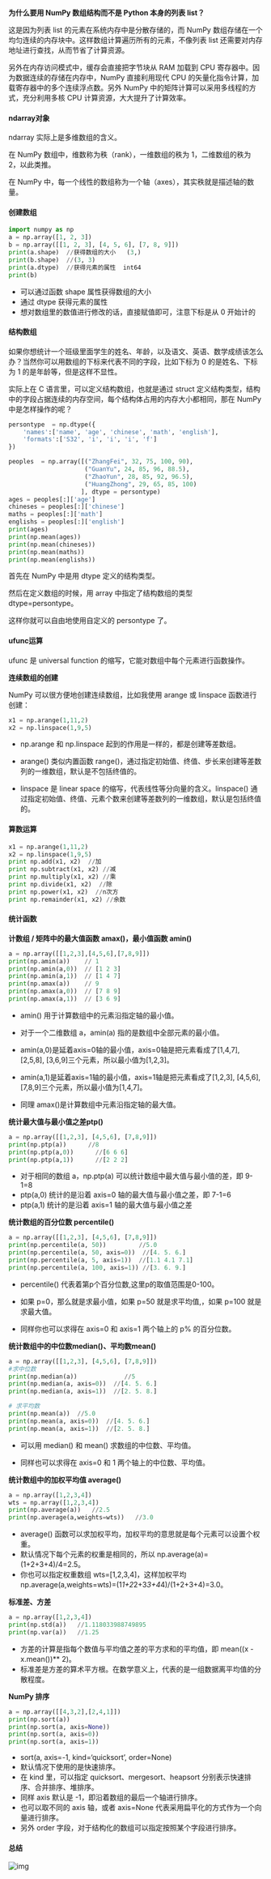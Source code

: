 **为什么要用 NumPy 数组结构而不是 Python 本身的列表 list？**

这是因为列表 list 的元素在系统内存中是分散存储的，而 NumPy 数组存储在一个均匀连续的内存块中。这样数组计算遍历所有的元素，不像列表 list 还需要对内存地址进行查找，从而节省了计算资源。

另外在内存访问模式中，缓存会直接把字节块从 RAM 加载到 CPU 寄存器中。因为数据连续的存储在内存中，NumPy 直接利用现代 CPU 的矢量化指令计算，加载寄存器中的多个连续浮点数。另外 NumPy 中的矩阵计算可以采用多线程的方式，充分利用多核 CPU 计算资源，大大提升了计算效率。



#### ndarray对象

ndarray 实际上是多维数组的含义。

在 NumPy 数组中，维数称为秩（rank），一维数组的秩为 1，二维数组的秩为 2，以此类推。

在 NumPy 中，每一个线性的数组称为一个轴（axes），其实秩就是描述轴的数量。



#### 创建数组

```python
import numpy as np
a = np.array([1, 2, 3])
b = np.array([[1, 2, 3], [4, 5, 6], [7, 8, 9]])
print(a.shape)  //获得数组的大小   (3,)
print(b.shape)  //(3, 3)
print(a.dtype)  //获得元素的属性  int64
print(b)
```

* 可以通过函数 shape 属性获得数组的大小
* 通过 dtype 获得元素的属性
* 想对数组里的数值进行修改的话，直接赋值即可，注意下标是从 0 开始计的



#### 结构数组

如果你想统计一个班级里面学生的姓名、年龄，以及语文、英语、数学成绩该怎么办？当然你可以用数组的下标来代表不同的字段，比如下标为 0 的是姓名、下标为 1 的是年龄等，但是这样不显性。

实际上在 C 语言里，可以定义结构数组，也就是通过 struct 定义结构类型，结构中的字段占据连续的内存空间，每个结构体占用的内存大小都相同，那在 NumPy 中是怎样操作的呢？

```python
persontype  = np.dtype({
    'names':['name', 'age', 'chinese', 'math', 'english'],
    'formats':['S32', 'i', 'i', 'i', 'f']
})

peoples  = np.array([("ZhangFei", 32, 75, 100, 90),
                     ("GuanYu", 24, 85, 96, 88.5),
                     ("ZhaoYun", 28, 85, 92, 96.5),
                     ("HuangZhong", 29, 65, 85, 100)
                    ], dtype = persontype)
ages = peoples[:]['age']
chineses = peoples[:]['chinese']
maths = peoples[:]['math']
englishs = peoples[:]['english']
print(ages)
print(np.mean(ages))
print(np.mean(chineses))
print(np.mean(maths))
print(np.mean(englishs))
```

首先在 NumPy 中是用 dtype 定义的结构类型。

然后在定义数组的时候，用 array 中指定了结构数组的类型 dtype=persontype。

这样你就可以自由地使用自定义的 persontype 了。



#### ufunc运算

ufunc 是 universal function 的缩写，它能对数组中每个元素进行函数操作。



**连续数组的创建**

NumPy 可以很方便地创建连续数组，比如我使用 arange 或 linspace 函数进行创建：

```python
x1 = np.arange(1,11,2)
x2 = np.linspace(1,9,5)
```

* np.arange 和 np.linspace 起到的作用是一样的，都是创建等差数组。

* arange() 类似内置函数 range()，通过指定初始值、终值、步长来创建等差数列的一维数组，默认是不包括终值的。
* linspace 是 linear space 的缩写，代表线性等分向量的含义。linspace() 通过指定初始值、终值、元素个数来创建等差数列的一维数组，默认是包括终值的。



#### 算数运算

```python
x1 = np.arange(1,11,2)
x2 = np.linspace(1,9,5)
print np.add(x1, x2)  //加
print np.subtract(x1, x2) //减
print np.multiply(x1, x2) //乘
print np.divide(x1, x2)  //除
print np.power(x1, x2)  //n次方
print np.remainder(x1, x2) //余数
```



#### 统计函数

**计数组 / 矩阵中的最大值函数 amax()，最小值函数 amin()**

```python
a = np.array([[1,2,3],[4,5,6],[7,8,9]])
print(np.amin(a))    // 1
print(np.amin(a,0))  // [1 2 3]
print(np.amin(a,1))  // [1 4 7]
print(np.amax(a))    // 9    
print(np.amax(a,0))  // [7 8 9]
print(np.amax(a,1))  // [3 6 9]
```

* amin() 用于计算数组中的元素沿指定轴的最小值。

* 对于一个二维数组 a，amin(a) 指的是数组中全部元素的最小值。

* amin(a,0)是延着axis=0轴的最小值，axis=0轴是把元素看成了[1,4,7], [2,5,8], [3,6,9]三个元素，所以最小值为[1,2,3]。

* amin(a,1)是延着axis=1轴的最小值，axis=1轴是把元素看成了[1,2,3], [4,5,6], [7,8,9]三个元素，所以最小值为[1,4,7]。

* 同理 amax()是计算数组中元素沿指定轴的最大值。

  

**统计最大值与最小值之差ptp()**

```python
a = np.array([[1,2,3], [4,5,6], [7,8,9]])
print(np.ptp(a))      //8
print(np.ptp(a,0))		//[6 6 6]
print(np.ptp(a,1))		//[2 2 2]
```

* 对于相同的数组 a，np.ptp(a) 可以统计数组中最大值与最小值的差，即 9-1=8
* ptp(a,0) 统计的是沿着 axis=0 轴的最大值与最小值之差，即 7-1=6
* ptp(a,1) 统计的是沿着 axis=1 轴的最大值与最小值之差



**统计数组的百分位数 percentile()**

```python
a = np.array([[1,2,3], [4,5,6], [7,8,9]])
print(np.percentile(a, 50))  		//5.0
print(np.percentile(a, 50, axis=0))  //[4. 5. 6.]
print(np.percentile(a, 5, axis=1))  //[1.1 4.1 7.1]
print(np.percentile(a, 100, axis=1)) //[3. 6. 9.]
```

* percentile() 代表着第p个百分位数,这里p的取值范围是0-100。

* 如果 p=0，那么就是求最小值，如果 p=50 就是求平均值,，如果 p=100 就是求最大值。

* 同样你也可以求得在 axis=0 和 axis=1 两个轴上的 p% 的百分位数。



**统计数组中的中位数median()、平均数mean()**

```python
a = np.array([[1,2,3], [4,5,6], [7,8,9]])
#求中位数
print(np.median(a)) 			//5
print(np.median(a, axis=0))  //[4. 5. 6.]
print(np.median(a, axis=1))  //[2. 5. 8.]

# 求平均数
print(np.mean(a))  //5.0
print(np.mean(a, axis=0))  //[4. 5. 6.]
print(np.mean(a, axis=1))  //[2. 5. 8.]
```

* 可以用 median() 和 mean() 求数组的中位数、平均值。

* 同样也可以求得在 axis=0 和 1 两个轴上的中位数、平均值。



**统计数组中的加权平均值 average()**

```python
a = np.array([1,2,3,4])
wts = np.array([1,2,3,4])
print(np.average(a))   //2.5
print(np.average(a,weights=wts))   //3.0
```

* average() 函数可以求加权平均，加权平均的意思就是每个元素可以设置个权重。
* 默认情况下每个元素的权重是相同的，所以 np.average(a)=(1+2+3+4)/4=2.5。
* 你也可以指定权重数组 wts=[1,2,3,4]，这样加权平均 np.average(a,weights=wts)=(1*1+2*2+3*3+4*4)/(1+2+3+4)=3.0。



**标准差、方差**

```python
a = np.array([1,2,3,4])
print(np.std(a))   //1.118033988749895
print(np.var(a))   //1.25
```

* 方差的计算是指每个数值与平均值之差的平方求和的平均值，即 mean((x - x.mean())** 2)。
* 标准差是方差的算术平方根。在数学意义上，代表的是一组数据离平均值的分散程度。



**NumPy 排序**

```python
a = np.array([[4,3,2],[2,4,1]])
print(np.sort(a))   
print(np.sort(a, axis=None))
print(np.sort(a, axis=0))
print(np.sort(a, axis=1)) 
```

* sort(a, axis=-1, kind=‘quicksort’, order=None)
* 默认情况下使用的是快速排序。
* 在 kind 里，可以指定 quicksort、mergesort、heapsort 分别表示快速排序、合并排序、堆排序。
* 同样 axis 默认是 -1，即沿着数组的最后一个轴进行排序。
* 也可以取不同的 axis 轴，或者 axis=None 代表采用扁平化的方式作为一个向量进行排序。
* 另外 order 字段，对于结构化的数组可以指定按照某个字段进行排序。



#### 总结

![img](./images/7ba74ca7776ac29a5dc94c272d72ff66.png)